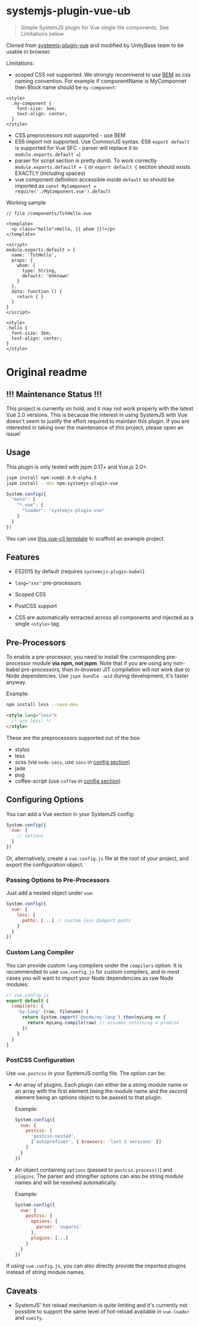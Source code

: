 # systemjs-plugin-vue-ub

> Simple SystemJS plugin for Vue single file components. See Limitations below

Cloned from [systemjs-plugin-vue](https://github.com/vuejs/systemjs-plugin-vue) and modified by UnityBase team to be usable in browser.

Limitations:
 - scoped CSS not supported. We strongly recommend to use [BEM](http://getbem.com/introduction/) as css naming convention.
 For example if componentName is MyComponnet then Block name should be `my-component`:

```
<style>
  .my-component {
    font-size: 3em;
    text-align: center;
  }
</style>
```

- CSS preprocessors not supported - use BEM
- ES6 import not supported. Use CommonJS syntax. ES6 `export default` is supported for Vue SFC - parser will replace it to `module.exports.default =`)
- parser for script section is pretty dumb. To work correctly `module.exports.defauilf = {` or `export default {` section should exists EXACTLY (including spaces)
- vue component definition accessible inside `default` so should be imported as 
  `const MyComponent = require('./MyComponent.vue').default`


Working sample

```
// file /components/TstHello.vue

<template>
  <p class="hello">Hello, {{ whom }}!</p>
</template>

<script>
module.exports.default = {
  name: 'TstHello',
  props: {
    whom: {
      type: String,
      default: 'Unknown'
    }
  },
  data: function () {
    return { }
  }
}
</script>

<style>
.hello {
  font-size: 3em;
  text-align: center;
}
</style>

```

# Original readme

## !!! Maintenance Status !!!

This project is currently on hold, and it may not work properly with the latest Vue 2.0 versions. This is because the interest in using SystemJS with Vue doesn't seem to justify the effort required to maintain this plugin. If you are interested in taking over the maintenance of this project, please open an issue!

## Usage

This plugin is only tested with jspm 0.17+ and Vue.js 2.0+.

``` bash
jspm install npm:vue@2.0.0-alpha.5
jspm install --dev npm:systemjs-plugin-vue
```

``` js
System.config({
  "meta": {
    "*.vue": {
      "loader": "systemjs-plugin-vue"
    }
  }
})
```

You can use [this vue-cli template](https://github.com/vuejs-templates/systemjs) to scaffold an example project.

## Features

- ES2015 by default (requires `systemsjs-plugin-babel`)

- `lang="xxx"` pre-processors

- Scoped CSS

- PostCSS support

- CSS are automatically extracted across all components and injected as a single `<style>` tag

## Pre-Processors

To enable a pre-processor, you need to install the corresponding pre-processor module **via npm, not jspm**. Note that if you are using any non-babel pre-processors, then in-browser JIT compilation will not work due to Node dependencies. Use `jspm bundle -wid` during development, it's faster anyway.

Example:

``` bash
npm install less --save-dev
```
``` html
<style lang="less">
  /* use less! */
</style>
```

These are the preprocessors supported out of the box:

- stylus
- less
- scss (via `node-sass`, use `sass` in [config section](#configuring-options))
- jade
- pug
- coffee-script (use `coffee` in [config section](#configuring-options))

## Configuring Options

You can add a Vue section in your SystemJS config:

``` js
System.config({
  vue: {
    // options
  }
})
```

Or, alternatively, create a `vue.config.js` file at the root of your project, and export the configuration object.

### Passing Options to Pre-Processors

Just add a nested object under `vue`:

``` js
System.config({
  vue: {
    less: {
      paths: [...] // custom less @import paths
    }
  }
})
```

### Custom Lang Compiler

You can provide custom `lang` compilers under the `compilers` option. It is recommended to use `vue.config.js` for custom compilers, and in most cases you will want to import your Node dependencies as raw Node modules:

``` js
// vue.config.js
export default {
  compilers: {
    'my-lang' (raw, filename) {
      return System.import('@node/my-lang').then(myLang => {
        return myLang.compile(raw) // assumes returning a promise
      })
    }
  }
}
```

### PostCSS Configuration

Use `vue.postcss` in your SystemJS config file. The option can be:

- An array of plugins. Each plugin can either be a string module name or an array with the first element being the module name and the second element being an options object to be passed to that plugin.

  Example:

  ``` js
  System.config({
    vue: {
      postcss: [
        'postcss-nested',
        ['autoprefixer', { browsers: 'last 2 versions' }]
      ]
    }
  })
  ```

- An object containing `options` (passed to `postcss.process()`) and `plugins`. The parser and stringifier options can also be string module names and will be resolved automatically.

  Example:

  ``` js
  System.config({
    vue: {
      postcss: {
        options: {
          parser: 'sugarss'
        },
        plugins: [...]
      }
    }
  })
  ```

If using `vue.config.js`, you can also directly provide the imported plugins instead of string module names.

## Caveats

- SystemJS' hot reload mechanism is quite limiting and it's currently not possible to support the same level of hot-reload available in `vue-loader` and `vueify`.
